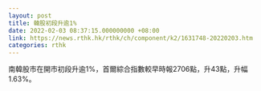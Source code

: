 ```yaml
---
layout: post
title: 韓股初段升逾1%
date: 2022-02-03 08:37:15.000000000 +08:00
link: https://news.rthk.hk/rthk/ch/component/k2/1631748-20220203.htm
categories: rthk
---
```


南韓股市在開市初段升逾1%，首爾綜合指數較早時報2706點，升43點，升幅1.63%。
